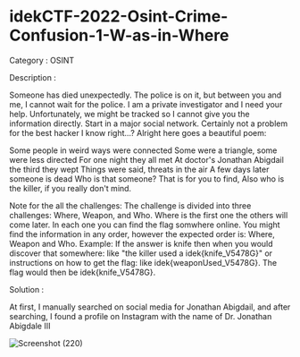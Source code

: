 # idekCTF-2022-Osint-Crime-Confusion-1-W-as-in-Where

Category : OSINT

Description : 

Someone has died unexpectedly. The police is on it, but between you and me, I cannot wait for the police. I am a private investigator and I need your help. Unfortunately, we might be tracked so I cannot give you the information directly. Start in a major social network. Certainly not a problem for the best hacker I know right...? Alright here goes a beautiful poem:

Some people in weird ways were connected
Some were a triangle, some were less directed
For one night they all met
At doctor's Jonathan Abigdail the third they wept 
Things were said, threats in the air
A few days later someone is dead
Who is that someone? That is for you to find,
Also who is the killer, if you really don't mind.

Note for the all the challenges: The challenge is divided into three challenges: Where, Weapon, and Who. Where is the first one the others will come later. In each one you can find the flag somwhere online. You might find the information in any order, however the expected order is: Where, Weapon and Who. Example: If the answer is knife then when you would discover that somewhere: like "the killer used a idek{knife_V5478G}" or instructions on how to get the flag: like idek{weaponUsed_V5478G}. The flag would then be idek{knife_V5478G}.


Solution : 

At first, I manually searched on social media for Jonathan Abigdail, and after searching, I found a profile on Instagram with the name of Dr. Jonathan Abigdale III

![Screenshot (220)](https://user-images.githubusercontent.com/80649768/221230296-a58fba85-dd22-4897-8c90-4a3ee75946de.png)
